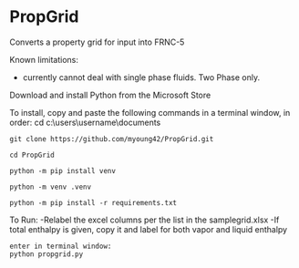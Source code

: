 # PropGrid
Converts a property grid for input into FRNC-5

Known limitations:
- currently cannot deal with single phase fluids.  Two Phase only.

Download and install Python from the Microsoft Store

To install, copy and paste the following commands in a terminal window, in order:
    cd c:\users\username\documents

    git clone https://github.com/myoung42/PropGrid.git

    cd PropGrid

    python -m pip install venv

    python -m venv .venv

    python -m pip install -r requirements.txt

To Run:
    -Relabel the excel columns per the list in the samplegrid.xlsx
    -If total enthalpy is given, copy it and label for both vapor and liquid enthalpy
    
    enter in terminal window:
    python propgrid.py